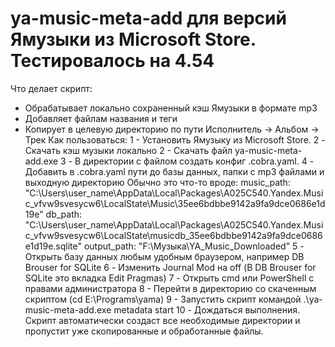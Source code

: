 # ya-music-meta-add для версий Ямузыки из Microsoft Store. Тестировалось на 4.54
Что делает скрипт:
  - Обрабатывает локально сохраненный кэш Ямузыки в формате mp3
  - Добавляет файлам названия и теги
  - Копирует в целевую директорию по пути Исполнитель -> Альбом -> Трек
Как пользоваться:
1 - Установить Ямузыку из Microsoft Store.
2 - Скачать кэш музыки локально
2 - Скачать файл ya-music-meta-add.exe
3 - В директории с файлом создать конфиг .cobra.yaml.
4 - Добавить в .cobra.yaml пути до базы данных, папки с mp3 файлами и выходную директорию
    Обычно это что-то вроде:
    music_path: "C:\Users\user_name\AppData\Local\Packages\A025C540.Yandex.Music_vfvw9svesycw6\LocalState\Music\35ee6bdbbe9142a9fa9dce0686e1d19e"
    db_path: "C:\Users\user_name\AppData\Local\Packages\A025C540.Yandex.Music_vfvw9svesycw6\LocalState\musicdb_35ee6bdbbe9142a9fa9dce0686e1d19e.sqlite"
    output_path: "F:\Музыка\YA_Music_Downloaded"
5 - Открыть базу данных любым удобным браузером, например DB Brouser for SQLite
6 - Изменить Journal Mod на off (В DB Brouser for SQLite это вкладка Edit Pragmas)
7 - Открыть cmd или PowerShell с правами администратора
8 - Перейти в директорию со скаченным скриптом (cd E:\Programs\yama)
9 - Запустить скрипт командой .\ya-music-meta-add.exe metadata start
10 - Дождаться выполнения. Скрипт автоматически создаст все необходимые директории и пропустит уже скопированные и обработанные файлы.
